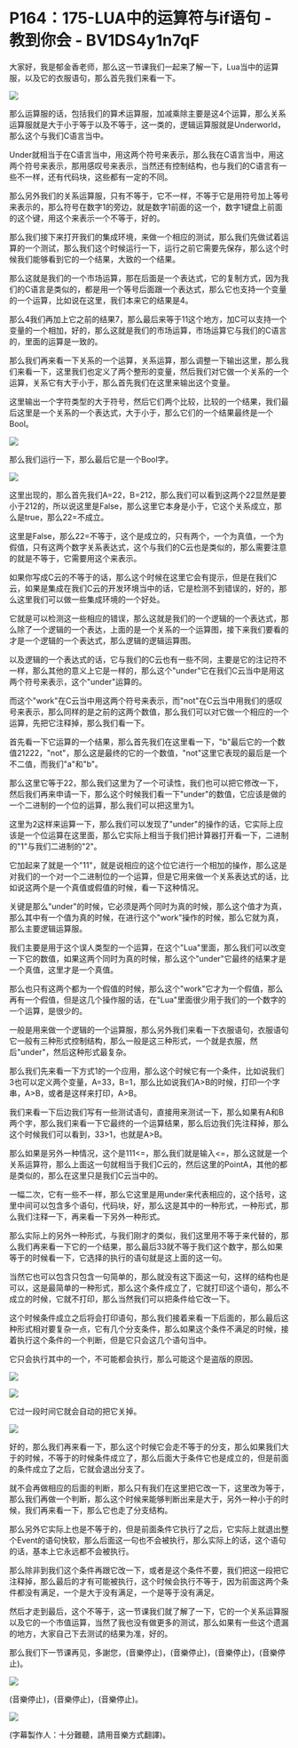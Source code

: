 # P164：175-LUA中的运算符与if语句 - 教到你会 - BV1DS4y1n7qF

大家好，我是郁金香老师，那么这一节课我们一起来了解一下，Lua当中的运算服，以及它的衣服语句，那么首先我们来看一下。



![](img/8ce0c6072335d486c12c32ad0c9231b7_1.png)

那么运算服的话，包括我们的算术运算服，加减乘除主要是这4个运算，那么关系运算服就是大于小于等于以及不等于，这一类的，逻辑运算服就是Underworld，那么这个与我们C语言当中。

Under就相当于在C语言当中，用这两个符号来表示，那么我在C语言当中，用这两个符号来表示，那用感叹号来表示，当然还有控制结构，也与我们的C语言有一些不一样，还有代码块，这些都有一定的不同。

那么另外我们的关系运算服，只有不等于，它不一样，不等于它是用符号加上等号来表示的，那么符号在数字1的旁边，就是数字1前面的这一个，数字1键盘上前面的这个键，用这个来表示一个不等于，好的。

那么我们接下来打开我们的集成环境，来做一个相应的测试，那么我们先做试着运算的一个测试，那么我们这个时候运行一下，运行之前它需要先保存，那么这个时候我们能够看到它的一个结果，大致的一个结果。

那么这就是我们的一个市场运算，那在后面是一个表达式，它的复制方式，因为我们的C语言是类似的，都是用一个等号后面跟一个表达式，那么它也支持一个变量的一个运算，比如说在这里，我们本来它的结果是4。

那么4我们再加上它之前的结果7，那么最后来等于11这个地方，加C可以支持一个变量的一个相加，好的，那么这就是我们的市场运算，市场运算它与我们的C语言的，里面的运算是一致的。

那么我们再来看一下关系的一个运算，关系运算，那么调整一下输出这里，那么我们来看一下，这里我们也定义了两个整形的变量，然后我们对它做一个关系的一个运算，关系它有大于小于，那么首先我们在这里来输出这个变量。

这里输出一个字符类型的大于符号，然后它们两个比较，比较的一个结果，我们最后这里是一个关系的一个表达式，大于小于，那么它们的一个结果最终是一个Bool。



![](img/8ce0c6072335d486c12c32ad0c9231b7_3.png)

那么我们运行一下，那么最后它是一个Bool字。

![](img/8ce0c6072335d486c12c32ad0c9231b7_5.png)

这里出现的，那么首先我们A=22，B=212，那么我们可以看到这两个22显然是要小于212的，所以说这里是False，那么这里它本身是小于，它这个关系成立，那么是true，那么22=不成立。

这里是False，那么22=不等于，这个是成立的，只有两个，一个为真值，一个为假值，只有这两个数字关系表达式，这个与我们的C云也是类似的，那么需要注意的就是不等于，它需要用这个来表示。

如果你写成C云的不等于的话，那么这个时候在这里它会有提示，但是在我们C云，如果是集成在我们C云的开发环境当中的话，它是检测不到错误的，好的，那么这里我们可以做一些集成环境的一个好处。

它就是可以检测这一些相应的错误，那么这就是我们的一个逻辑的一个表达式，那么除了一个逻辑的一个表达，上面的是一个关系的一个运算图，接下来我们要看的才是一个逻辑的一个表达式，那么逻辑的逻辑运算图。

以及逻辑的一个表达式的话，它与我们的C云也有一些不同，主要是它的注记符不一样，那么其他的意义上它是一样的，那么这个"under"它在我们C云当中是用这两个符号来表示，这个"under"运算的。

而这个"work"在C云当中用这两个符号来表示，而"not"在C云当中用我们的感叹号来表示，那么同样的是之前的这两个数值，那么我们可以对它做一个相应的一个运算，先把它注释掉，那么我们看一下。

首先看一下它运算的一个结果，那么首先我们在这里看一下，"b"最后它的一个数值21222，"not"，那么这是最终的它的一个数值，"not"这里它表现的最后是一个不二值，而我们"a"和"b"。

那么这里它等于22，那么我们这里为了一个可读性，我们也可以把它修改一下，然后我们再来申请一下，那么这个时候我们看一下"under"的数值，它应该是做的一个二进制的一个位的运算，那么我们可以把这里为1。

这里为2这样来运算一下，那么我们可以发现了"under"的操作的话，它实际上应该是一个位运算在这里面，那么它实际上相当于我们把计算器打开看一下，二进制的"1"与我们二进制的"2"。

它加起来了就是一个"11"，就是说相应的这个位它进行一个相加的操作，那么这是对我们的一个对一个二进制位的一个运算，但是它用来做一个关系表达式的话，比如说这两个是一个真值或假值的时候，看一下这种情况。

关键是那么"under"的时候，它必须是两个同时为真的时候，那么这个值才为真，那么其中有一个值为真的时候，在进行这个"work"操作的时候，那么它就为真，那么主要逻辑运算服。

我们主要是用于这个误人类型的一个运算，在这个"Lua"里面，那么我们可以改变一下它的数值，如果这两个同时为真的时候，那么这个"under"它最终的结果才是一个真值，这里才是一个真值。

那么也只有这两个都为一个假值的时候，那么这个"work"它才为一个假值，那么再有一个假值，但是这几个操作服的话，在"Lua"里面很少用于我们的一个数字的一个运算，是很少的。

一般是用来做一个逻辑的一个运算服，那么另外我们来看一下衣服语句，衣服语句它一般有三种形式控制结构，那么一般是这三种形式，一个就是衣服，然后"under"，然后这种形式最复杂。

那么我们先来看一下方式1的一个应用，那么这个时候它有一个条件，比如说我们3也可以定义两个变量，A=33，B=1，那么比如说我们A>B的时候，打印一个字串，A>B，或者是这样来打印，A>B。

我们来看一下后边我们写有一些测试语句，直接用来测试一下，那么如果有A和B两个字，那么我们来看一下它最终的一个运算结果，那么后边我们先注释掉，那么这个时候我们可以看到，33>1，也就是A>B。

那么如果是另外一种情况，这个是111<=，那么我们就是输入<=，那么这就是一个关系运算符，那么上面这一句就相当于我们C云的，然后这里的PointA，其他的都是类似的，那么在这里只是我们C云当中的。

一幅二次，它有一些不一样，那么它这里是用under来代表相应的，这个括号，这里中间可以包含多个语句，代码块，好，那么这是其中的一种形式，一种形式，那么我们注释一下，再来看一下另外一种形式。

那么实际上的另外一种形式，与我们刚才的类似，我们这里用不等于来代替的，那么我们再来看一下它的一个结果，那么最后33就不等于我们这个数字，那么如果等于的时候看一下，它选择的执行的语句就是这上面的这一句。

当然它也可以包含只包含一句简单的，那么就没有这下面这一句，这样的结构也是可以，这是最简单的一种形式，那么这个条件成立了，它就打印这个语句，那么不成立的时候，它就不打印，那么当然我们可以把条件给它改一下。

这个时候条件成立之后将会打印语句，那么我们接着来看一下后面的，那么最后这种形式相对要复杂一点，它有几个分支条件，那么如果这个条件不满足的时候，接着执行这个条件的一个判断，但是它只会这几个语句当中。

它只会执行其中的一个，不可能都会执行，那么可能这个是盗版的原因。

![](img/8ce0c6072335d486c12c32ad0c9231b7_7.png)

![](img/8ce0c6072335d486c12c32ad0c9231b7_8.png)

它过一段时间它就会自动的把它关掉。

![](img/8ce0c6072335d486c12c32ad0c9231b7_10.png)

好的，那么我们再来看一下，那么这个时候它会走不等于的分支，那么如果我们大于的时候，不等于的时候条件成立了，那么后面大于条件它也是成立的，但是前面的条件成立了之后，它就会退出分支了。

就不会再做相应的后面的判断，那么只有我们在这里把它改一下，这里改为等于，那么我们再做一个判断，那么这个时候来能够判断出来是大于，另外一种小于的时候，我们再来看一下，那么它也走了分支结构。

那么另外它实际上也是不等于的，但是前面条件它执行了之后，它实际上就退出整个Event的语句快软，那么后面这一句也不会被执行，那么实际上的话，这个语句的话，基本上它永远都不会被执行。

那么除非到我们这个条件再跟它改一下，或者是这个条件不要，我们把这一段把它注释掉，那么最后的才有可能被执行，这个时候会执行不等于，因为前面这两个条件都没有满足，一个是大于没有满足，一个是等于没有满足。

然后才走到最后，这个不等于，这一节课我们就了解了一下，它的一个关系运算服以及它的一个市值运算，当然了我也没有做更多的测试，那么如果有一些这个遗漏的地方，大家自己下去测试的结果为准，好的。

那么我们下一节课再见，多謝您，(音樂停止)，(音樂停止)，(音樂停止)，(音樂停止)。

![](img/8ce0c6072335d486c12c32ad0c9231b7_12.png)

(音樂停止)，(音樂停止)，(音樂停止)。

![](img/8ce0c6072335d486c12c32ad0c9231b7_14.png)

(字幕製作人：十分難聽，請用音樂方式翻譯)。